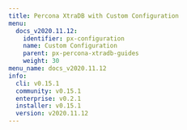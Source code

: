 ```yaml
---
title: Percona XtraDB with Custom Configuration
menu:
  docs_v2020.11.12:
    identifier: px-configuration
    name: Custom Configuration
    parent: px-percona-xtradb-guides
    weight: 30
menu_name: docs_v2020.11.12
info:
  cli: v0.15.1
  community: v0.15.1
  enterprise: v0.2.1
  installer: v0.15.1
  version: v2020.11.12
---
```


